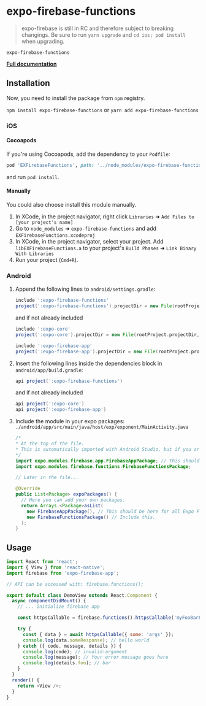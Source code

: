 # expo-firebase-functions

> expo-firebase is still in RC and therefore subject to breaking changings. Be sure to run `yarn upgrade` and `cd ios; pod install` when upgrading.

`expo-firebase-functions`

[**Full documentation**](https://rnfirebase.io/docs/master/functions/reference/functions)

## Installation

Now, you need to install the package from `npm` registry.

`npm install expo-firebase-functions` or `yarn add expo-firebase-functions`

### iOS

#### Cocoapods

If you're using Cocoapods, add the dependency to your `Podfile`:

```ruby
pod 'EXFirebaseFunctions', path: '../node_modules/expo-firebase-functions/ios'
```

and run `pod install`.

#### Manually

You could also choose install this module manually.

1.  In XCode, in the project navigator, right click `Libraries` ➜ `Add Files to [your project's name]`
2.  Go to `node_modules` ➜ `expo-firebase-functions` and add `EXFirebaseFunctions.xcodeproj`
3.  In XCode, in the project navigator, select your project. Add `libEXFirebaseFunctions.a` to your project's `Build Phases` ➜ `Link Binary With Libraries`
4.  Run your project (`Cmd+R`).

### Android

1.  Append the following lines to `android/settings.gradle`:

    ```gradle
    include ':expo-firebase-functions'
    project(':expo-firebase-functions').projectDir = new File(rootProject.projectDir, '../node_modules/expo-firebase-functions/android')
    ```

    and if not already included

    ```gradle
    include ':expo-core'
    project(':expo-core').projectDir = new File(rootProject.projectDir, '../node_modules/expo-core/android')

    include ':expo-firebase-app'
    project(':expo-firebase-app').projectDir = new File(rootProject.projectDir, '../node_modules/expo-firebase-app/android')
    ```

2.  Insert the following lines inside the dependencies block in `android/app/build.gradle`:
    ```gradle
    api project(':expo-firebase-functions')
    ```
    and if not already included
    ```gradle
    api project(':expo-core')
    api project(':expo-firebase-app')
    ```
3.  Include the module in your expo packages: `./android/app/src/main/java/host/exp/exponent/MainActivity.java`

    ```java
    /*
    * At the top of the file.
    * This is automatically imported with Android Studio, but if you are in any other editor you will need to manually import the module.
    */
    import expo.modules.firebase.app.FirebaseAppPackage; // This should be here for all Expo Firebase features.
    import expo.modules.firebase.functions.FirebaseFunctionsPackage;

    // Later in the file...

    @Override
    public List<Package> expoPackages() {
      // Here you can add your own packages.
      return Arrays.<Package>asList(
        new FirebaseAppPackage(), // This should be here for all Expo Firebase features.
        new FirebaseFunctionsPackage() // Include this.
      );
    }
    ```

## Usage

```javascript
import React from 'react';
import { View } from 'react-native';
import firebase from 'expo-firebase-app';

// API can be accessed with: firebase.functions();

export default class DemoView extends React.Component {
  async componentDidMount() {
    // ... initialize firebase app

    const httpsCallable = firebase.functions().httpsCallable('myFooBarFn');

    try {
      const { data } = await httpsCallable({ some: 'args' });
      console.log(data.someResponse); // hello world
    } catch ({ code, message, details }) {
      console.log(code); // invalid-argument
      console.log(message); // Your error message goes here
      console.log(details.foo); // bar
    }
  }
  render() {
    return <View />;
  }
}
```
